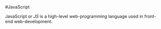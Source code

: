 #JavaScript

JavaScript or *JS* is a high-level web-programming language used in front-end web-development.